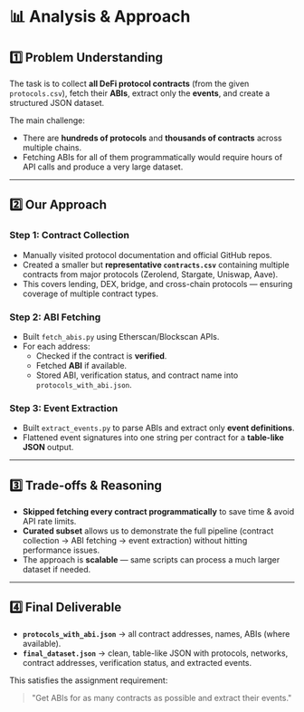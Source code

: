 # 📊 Analysis & Approach  

## 1️⃣ Problem Understanding  
The task is to collect **all DeFi protocol contracts** (from the given `protocols.csv`), fetch their **ABIs**, extract only the **events**, and create a structured JSON dataset.  

The main challenge:  
- There are **hundreds of protocols** and **thousands of contracts** across multiple chains.  
- Fetching ABIs for all of them programmatically would require hours of API calls and produce a very large dataset.  

---

## 2️⃣ Our Approach  

### **Step 1: Contract Collection**  
- Manually visited protocol documentation and official GitHub repos.  
- Created a smaller but **representative `contracts.csv`** containing multiple contracts from major protocols (Zerolend, Stargate, Uniswap, Aave).  
- This covers lending, DEX, bridge, and cross-chain protocols — ensuring coverage of multiple contract types.  

### **Step 2: ABI Fetching**  
- Built `fetch_abis.py` using Etherscan/Blockscan APIs.  
- For each address:  
  - Checked if the contract is **verified**.  
  - Fetched **ABI** if available.  
  - Stored ABI, verification status, and contract name into `protocols_with_abi.json`.  

### **Step 3: Event Extraction**  
- Built `extract_events.py` to parse ABIs and extract only **event definitions**.  
- Flattened event signatures into one string per contract for a **table-like JSON** output.  

---

## 3️⃣ Trade-offs & Reasoning  
- **Skipped fetching every contract programmatically** to save time & avoid API rate limits.  
- **Curated subset** allows us to demonstrate the full pipeline (contract collection → ABI fetching → event extraction) without hitting performance issues.  
- The approach is **scalable** — same scripts can process a much larger dataset if needed.  

---

## 4️⃣ Final Deliverable  
- **`protocols_with_abi.json`** → all contract addresses, names, ABIs (where available).  
- **`final_dataset.json`** → clean, table-like JSON with protocols, networks, contract addresses, verification status, and extracted events.  

This satisfies the assignment requirement:  
> "Get ABIs for as many contracts as possible and extract their events."  
